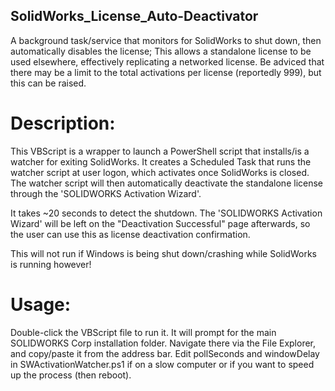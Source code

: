 ## SolidWorks_License_Auto-Deactivator
A background task/service that monitors for SolidWorks to shut down, then automatically disables the license; This allows a standalone license to be used elsewhere, effectively replicating a networked license. Be adviced that there may be a limit to the total activations per license (reportedly 999), but this can be raised.

# Description:
This VBScript is a wrapper to launch a PowerShell script that installs/is a watcher for exiting SolidWorks.
It creates a Scheduled Task that runs the watcher script at user logon, which activates once SolidWorks is closed.
The watcher script will then automatically deactivate the standalone license through the 'SOLIDWORKS Activation Wizard'.

It takes ~20 seconds to detect the shutdown.
The 'SOLIDWORKS Activation Wizard' will be left on the "Deactivation Successful" page afterwards, so the user can use this as license deactivation confirmation.

This will not run if Windows is being shut down/crashing while SolidWorks is running however!


# Usage:
Double-click the VBScript file to run it.
It will prompt for the main SOLIDWORKS Corp installation folder. Navigate there via the File Explorer, and copy/paste it from the address bar.
Edit pollSeconds and windowDelay in SWActivationWatcher.ps1 if on a slow computer or if you want to speed up the process (then reboot).

